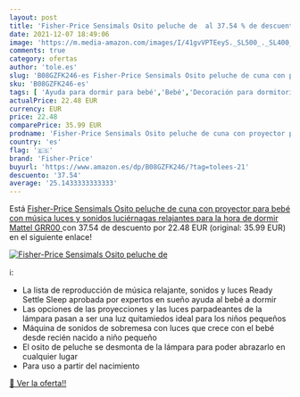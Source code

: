 ```yaml
---
layout: post
title: 'Fisher-Price Sensimals Osito peluche de  al 37.54 % de descuento'
date: 2021-12-07 18:49:06
image: 'https://m.media-amazon.com/images/I/41gvVPTEeyS._SL500_._SL400_.jpg'
comments: true
category: ofertas
author: 'tole.es'
slug: 'B08GZFK246-es Fisher-Price Sensimals Osito peluche de cuna con proyector...'
sku: 'B08GZFK246-es'
tags: [ 'Ayuda para dormir para bebé','Bebé','Decoración para dormitorio de bebé','Dormitorio','bebé','fisher-price', ]
actualPrice: 22.48 EUR
currency: EUR
price: 22.48
comparePrice: 35.99 EUR
prodname: 'Fisher-Price Sensimals Osito peluche de cuna con proyector para bebé con música  luces y sonidos luciérnagas relajantes para la hora de dormir  Mattel GRR00 '
country: 'es'
flag: '🇪🇸'
brand: 'Fisher-Price'
buyurl: 'https://www.amazon.es/dp/B08GZFK246/?tag=tolees-21'
descuento: '37.54'
average: '25.1433333333333'
---
```


Está [Fisher-Price Sensimals Osito peluche de cuna con proyector para bebé con música  luces y sonidos luciérnagas relajantes para la hora de dormir  Mattel GRR00 ](https://www.amazon.es/dp/B08GZFK246/?tag=tolees-21) con 37.54 de descuento por 22.48 EUR (original: 35.99 EUR) en el siguiente enlace!

[![Fisher-Price Sensimals Osito peluche de ](https://m.media-amazon.com/images/I/41gvVPTEeyS._SL500_._SL400_.jpg)](https://www.amazon.es/dp/B08GZFK246/?tag=tolees-21)

ℹ️:

- La lista de reproducción de música relajante, sonidos y luces Ready Settle Sleep aprobada por expertos en sueño ayuda al bebé a dormir
- Las opciones de las proyecciones y las luces parpadeantes de la lámpara pasan a ser una luz quitamiedos ideal para los niños pequeños
- Máquina de sonidos de sobremesa con luces que crece con el bebé desde recién nacido a niño pequeño
- El osito de peluche se desmonta de la lámpara para poder abrazarlo en cualquier lugar
- Para uso a partir del nacimiento

[🛒 Ver la oferta!!](https://www.amazon.es/dp/B08GZFK246/?tag=tolees-21)
